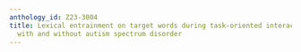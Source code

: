 ```yaml
---
anthology_id: Z23-3004
title: Lexical entrainment on target words during task-oriented interaction in children
  with and without autism spectrum disorder
---
```

